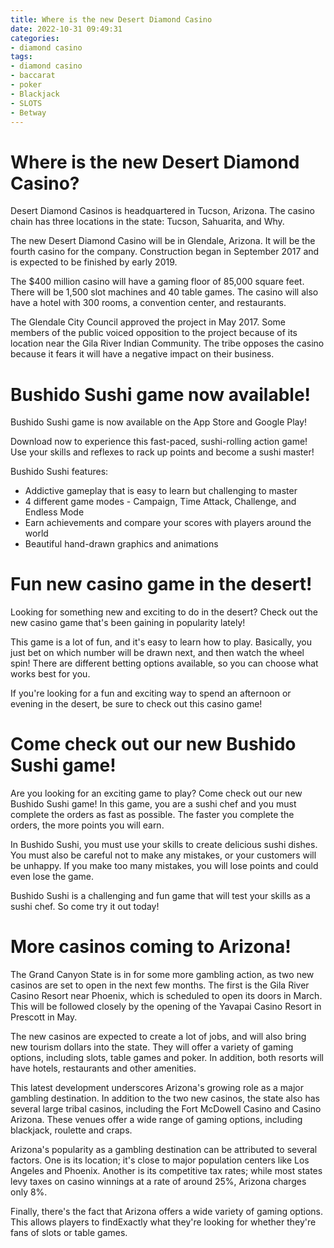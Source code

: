 ```yaml
---
title: Where is the new Desert Diamond Casino
date: 2022-10-31 09:49:31
categories:
- diamond casino
tags:
- diamond casino
- baccarat
- poker
- Blackjack
- SLOTS
- Betway
---
```



#  Where is the new Desert Diamond Casino?

Desert Diamond Casinos is headquartered in Tucson, Arizona. The casino chain has three locations in the state: Tucson, Sahuarita, and Why.

The new Desert Diamond Casino will be in Glendale, Arizona. It will be the fourth casino for the company. Construction began in September 2017 and is expected to be finished by early 2019.

The $400 million casino will have a gaming floor of 85,000 square feet. There will be 1,500 slot machines and 40 table games. The casino will also have a hotel with 300 rooms, a convention center, and restaurants.

The Glendale City Council approved the project in May 2017. Some members of the public voiced opposition to the project because of its location near the Gila River Indian Community. The tribe opposes the casino because it fears it will have a negative impact on their business.

#  Bushido Sushi game now available!

Bushido Sushi game is now available on the App Store and Google Play!

Download now to experience this fast-paced, sushi-rolling action game! Use your skills and reflexes to rack up points and become a sushi master!

Bushido Sushi features:

- Addictive gameplay that is easy to learn but challenging to master
- 4 different game modes - Campaign, Time Attack, Challenge, and Endless Mode
- Earn achievements and compare your scores with players around the world
- Beautiful hand-drawn graphics and animations

#  Fun new casino game in the desert!

Looking for something new and exciting to do in the desert? Check out the new casino game that's been gaining in popularity lately!

This game is a lot of fun, and it's easy to learn how to play. Basically, you just bet on which number will be drawn next, and then watch the wheel spin! There are different betting options available, so you can choose what works best for you.

If you're looking for a fun and exciting way to spend an afternoon or evening in the desert, be sure to check out this casino game!

#  Come check out our new Bushido Sushi game!

Are you looking for an exciting game to play? Come check out our new Bushido Sushi game! In this game, you are a sushi chef and you must complete the orders as fast as possible. The faster you complete the orders, the more points you will earn.

In Bushido Sushi, you must use your skills to create delicious sushi dishes. You must also be careful not to make any mistakes, or your customers will be unhappy. If you make too many mistakes, you will lose points and could even lose the game.

Bushido Sushi is a challenging and fun game that will test your skills as a sushi chef. So come try it out today!

#  More casinos coming to Arizona!

The Grand Canyon State is in for some more gambling action, as two new casinos are set to open in the next few months. The first is the Gila River Casino Resort near Phoenix, which is scheduled to open its doors in March. This will be followed closely by the opening of the Yavapai Casino Resort in Prescott in May.

The new casinos are expected to create a lot of jobs, and will also bring new tourism dollars into the state. They will offer a variety of gaming options, including slots, table games and poker. In addition, both resorts will have hotels, restaurants and other amenities.

This latest development underscores Arizona's growing role as a major gambling destination. In addition to the two new casinos, the state also has several large tribal casinos, including the Fort McDowell Casino and Casino Arizona. These venues offer a wide range of gaming options, including blackjack, roulette and craps.

Arizona's popularity as a gambling destination can be attributed to several factors. One is its location; it's close to major population centers like Los Angeles and Phoenix. Another is its competitive tax rates; while most states levy taxes on casino winnings at a rate of around 25%, Arizona charges only 8%.

Finally, there's the fact that Arizona offers a wide variety of gaming options. This allows players to findExactly what they're looking for whether they're fans of slots or table games.